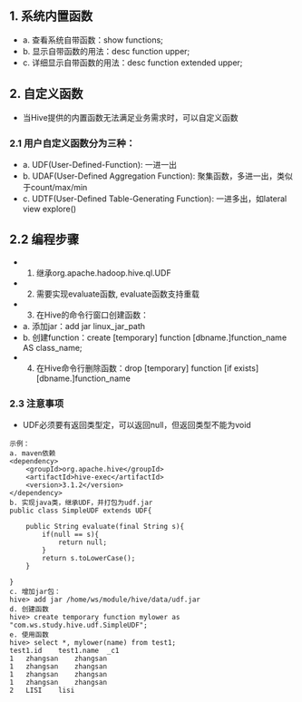 ## 1. 系统内置函数
- a. 查看系统自带函数：show functions;
- b. 显示自带函数的用法：desc function upper;
- c. 详细显示自带函数的用法：desc function extended upper;


## 2. 自定义函数
- 当Hive提供的内置函数无法满足业务需求时，可以自定义函数

### 2.1 用户自定义函数分为三种：
- a. UDF(User-Defined-Function): 一进一出
- b. UDAF(User-Defined Aggregation Function): 聚集函数，多进一出，类似于count/max/min
- c. UDTF(User-Defined Table-Generating Function): 一进多出，如lateral view explore()

## 2.2 编程步骤
- 1) 继承org.apache.hadoop.hive.ql.UDF
- 2) 需要实现evaluate函数, evaluate函数支持重载
- 3) 在Hive的命令行窗口创建函数：
- a. 添加jar：add jar linux_jar_path
- b. 创建function：create [temporary] function [dbname.]function_name AS class_name;
- 4) 在Hive命令行删除函数：drop [temporary] function [if exists] [dbname.]function_name

### 2.3 注意事项
- UDF必须要有返回类型定，可以返回null，但返回类型不能为void
```
示例：
a. maven依赖
<dependency>
    <groupId>org.apache.hive</groupId>
    <artifactId>hive-exec</artifactId>
    <version>3.1.2</version>
</dependency>
b. 实现java类，继承UDF，并打包为udf.jar
public class SimpleUDF extends UDF{

    public String evaluate(final String s){
        if(null == s){
            return null;
        }
        return s.toLowerCase();
    }

}
c. 增加jar包：
hive> add jar /home/ws/module/hive/data/udf.jar
d. 创建函数
hive> create temporary function mylower as "com.ws.study.hive.udf.SimpleUDF";
e. 使用函数
hive> select *, mylower(name) from test1;
test1.id	test1.name	_c1
1	zhangsan	zhangsan
1	zhangsan	zhangsan
1	zhangsan	zhangsan
1	zhangsan	zhangsan
2	LISI	lisi
```